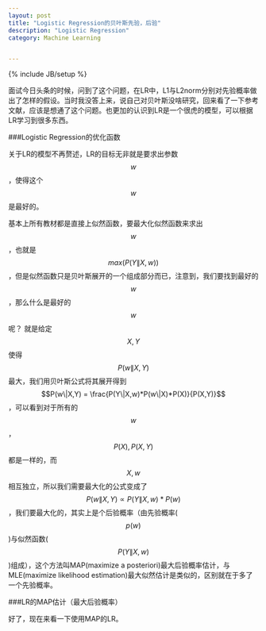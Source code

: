 ```yaml
---
layout: post
title: "Logistic Regression的贝叶斯先验，后验"
description: "Logistic Regression"
category: Machine Learning


---
```

{% include JB/setup %}


<script type='text/javascript' src='http://cdn.mathjax.org/mathjax/latest/MathJax.js?config=TeX-AMS-MML_HTMLorMML'></script>

面试今日头条的时候，问到了这个问题，在LR中，L1与L2norm分别对先验概率做出了怎样的假设。当时我没答上来，说自己对贝叶斯没啥研究，回来看了一下参考文献，应该是想通了这个问题。也更加的认识到LR是一个很虎的模型，可以根据LR学习到很多东西。

###Logistic Regression的优化函数

关于LR的模型不再赘述，LR的目标无非就是要求出参数$$w$$，使得这个$$w$$是最好的。

基本上所有教材都是直接上似然函数，要最大化似然函数来求出$$w$$，也就是$$max(P(Y\|X,w))$$，但是似然函数只是贝叶斯展开的一个组成部分而已，注意到，我们要找到最好的$$w$$，那么什么是最好的$$w$$呢？
就是给定$$X,Y$$使得$$P(w\|X,Y)$$最大，我们用贝叶斯公式将其展开得到$$P(w\|X,Y) = \frac{P(Y\|X,w)*P(w\|X)*P(X)}{P(X,Y)}$$，可以看到对于所有的$$w$$，$$P(X),P(X,Y)$$都是一样的，而$$X,w$$相互独立，所以我们需要最大化的公式变成了$$P(w\|X,Y) \propto P(Y\|X,w)*P(w)$$，我们要最大化的，其实上是个后验概率（由先验概率($$p(w)$$)与似然函数($$P(Y\|X,w)$$)组成），这个方法叫MAP(maximize a posteriori)最大后验概率估计，与MLE(maximize likelihood estimation)最大似然估计是类似的，区别就在于多了一个先验概率。

###LR的MAP估计（最大后验概率）

好了，现在来看一下使用MAP的LR。




